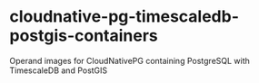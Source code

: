 # cloudnative-pg-timescaledb-postgis-containers
Operand images for CloudNativePG containing PostgreSQL with TimescaleDB and PostGIS
